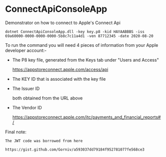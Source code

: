 # ConnectApiConsoleApp

Demonstrator on how to connect to Apple's Connect Api

```
dotnet ConnectApiConsoleApp.dll -key key.p8 -kid HAYAABBBS -iss 69a60000-0000-0000-0000-5b8c7c11a4d1 -ven 87712345 -date 2020-08-20
```

To run the command you will need 4 pieces of information from your Apple developer account:-

- The P8 key file, generated from the Keys tab under "Users and Access"

    https://appstoreconnect.apple.com/access/api
  
 - The KEY ID that is associated with the key file
 - The Issuer ID 
 
   both obtained from the URL above
   
 - The Vendor ID 
 
    https://appstoreconnect.apple.com/itc/payments_and_financial_reports#/

Final note: 
    
    The JWT code was borrowed from here
    
    https://gist.github.com/Gorniv/a593037dd79184f952781077fe568ce3

